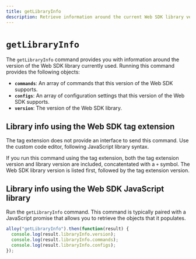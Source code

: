 ```yaml
---
title: getLibraryInfo
description: Retrieve information around the current Web SDK library version.
---
```

# `getLibraryInfo`

The `getLibraryInfo` command provides you with information around the version of the Web SDK library currently used. Running this command provides the following objects:

* **`commands`**: An array of commands that this version of the Web SDK supports.
* **`configs`**: An array of configuration settings that this version of the Web SDK supports.
* **`version`**: The version of the Web SDK library.

## Library info using the Web SDK tag extension

The tag extension does not provide an interface to send this command. Use the custom code editor, following JavaScript library syntax.

If you run this command using the tag extension, both the tag extension version and library version are included, concatentated with a `+` symbol. The Web SDK library version is listed first, followed by the tag extension version.

## Library info using the Web SDK JavaScript library

Run the `getLibraryInfo` command. This command is typically paired with a JavaScript promise that allows you to retrieve the objects that it populates.

```js
alloy("getLibraryInfo").then(function(result) {
  console.log(result.libraryInfo.version);
  console.log(result.libraryInfo.commands);
  console.log(result.libraryInfo.configs);
});
```
